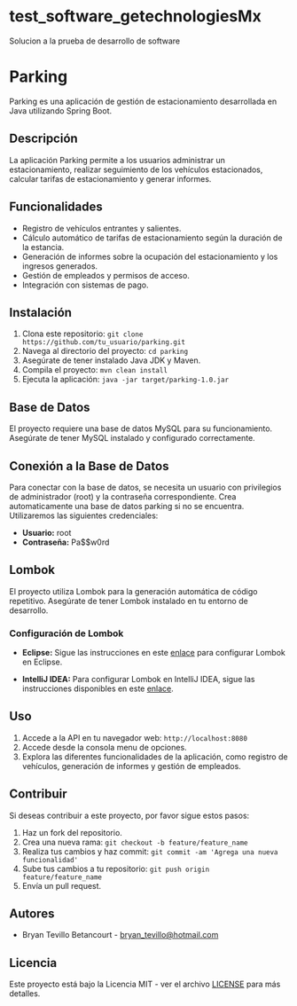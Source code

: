 # test_software_getechnologiesMx
Solucion a la prueba de desarrollo de software

# Parking

Parking es una aplicación de gestión de estacionamiento desarrollada en Java utilizando Spring Boot.

## Descripción

La aplicación Parking permite a los usuarios administrar un estacionamiento, realizar seguimiento de los vehículos estacionados, calcular tarifas de estacionamiento y generar informes.

## Funcionalidades

- Registro de vehículos entrantes y salientes.
- Cálculo automático de tarifas de estacionamiento según la duración de la estancia.
- Generación de informes sobre la ocupación del estacionamiento y los ingresos generados.
- Gestión de empleados y permisos de acceso.
- Integración con sistemas de pago.

## Instalación

1. Clona este repositorio: `git clone https://github.com/tu_usuario/parking.git`
2. Navega al directorio del proyecto: `cd parking`
3. Asegúrate de tener instalado Java JDK y Maven.
4. Compila el proyecto: `mvn clean install`
5. Ejecuta la aplicación: `java -jar target/parking-1.0.jar`

## Base de Datos
El proyecto requiere una base de datos MySQL para su funcionamiento. Asegúrate de tener MySQL instalado y configurado correctamente.

## Conexión a la Base de Datos
Para conectar con la base de datos, se necesita un usuario con privilegios de administrador (root) y la contraseña correspondiente.
Crea automaticamente una base de datos parking si no se encuentra.
Utilizaremos las siguientes credenciales:

- **Usuario:** root
- **Contraseña:** Pa$$w0rd

## Lombok
El proyecto utiliza Lombok para la generación automática de código repetitivo. Asegúrate de tener Lombok instalado en tu entorno de desarrollo.

### Configuración de Lombok
- **Eclipse:** Sigue las instrucciones en este [enlace](https://projectlombok.org/setup/eclipse) para configurar Lombok en Eclipse.
  
- **IntelliJ IDEA:** Para configurar Lombok en IntelliJ IDEA, sigue las instrucciones disponibles en este [enlace](https://projectlombok.org/setup/intellij).

## Uso

1. Accede a la API en tu navegador web: `http://localhost:8080`
2. Accede desde la consola menu de opciones.
2. Explora las diferentes funcionalidades de la aplicación, como registro de vehículos, generación de informes y gestión de empleados.

## Contribuir

Si deseas contribuir a este proyecto, por favor sigue estos pasos:

1. Haz un fork del repositorio.
2. Crea una nueva rama: `git checkout -b feature/feature_name`
3. Realiza tus cambios y haz commit: `git commit -am 'Agrega una nueva funcionalidad'`
4. Sube tus cambios a tu repositorio: `git push origin feature/feature_name`
5. Envía un pull request.

## Autores

- Bryan Tevillo Betancourt - bryan_tevillo@hotmail.com

## Licencia

Este proyecto está bajo la Licencia MIT - ver el archivo [LICENSE](LICENSE) para más detalles.